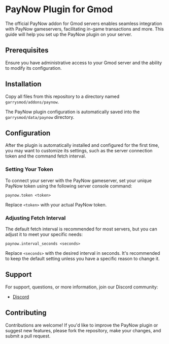 # PayNow Plugin for Gmod

The official PayNow addon for Gmod servers enables seamless integration with PayNow gameservers, facilitating in-game transactions and more. This guide will help you set up the PayNow plugin on your server.

## Prerequisites

Ensure you have administrative access to your Gmod server and the ability to modify its configuration.

## Installation

Copy all files from this repository to a directory named `garrysmod/addons/paynow`.  

The PayNow plugin configuration is automatically saved into the `garrysmod/data/paynow` directory.

## Configuration

After the plugin is automatically installed and configured for the first time, you may want to customize its settings, such as the server connection token and the command fetch interval.

### Setting Your Token

To connect your server with the PayNow gameserver, set your unique PayNow token using the following server console command:

```plaintext
paynow.token <token>
```

Replace `<token>` with your actual PayNow token.

### Adjusting Fetch Interval

The default fetch interval is recommended for most servers, but you can adjust it to meet your specific needs:

```plaintext
paynow.interval_seconds <seconds>
```

Replace `<seconds>` with the desired interval in seconds. It's recommended to keep the default setting unless you have a specific reason to change it.

## Support

For support, questions, or more information, join our Discord community:

- [Discord](https://discord.gg/paynow)

## Contributing

Contributions are welcome! If you'd like to improve the PayNow plugin or suggest new features, please fork the repository, make your changes, and submit a pull request.
